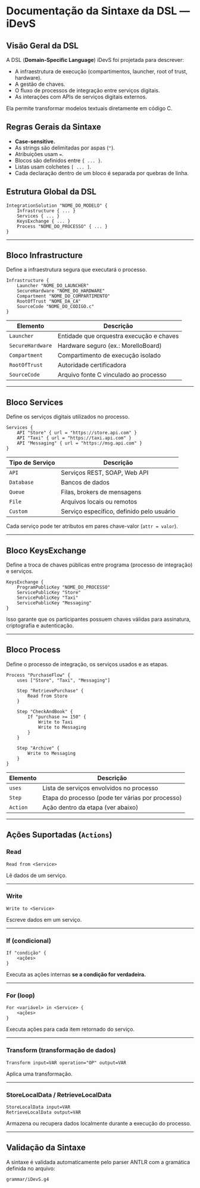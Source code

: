 # Documentação da Sintaxe da DSL — iDevS

## Visão Geral da DSL

A DSL (**Domain-Specific Language**) iDevS foi projetada para descrever:

- A infraestrutura de execução (compartimentos, launcher, root of trust, hardware).
- A gestão de chaves.
- O fluxo de processos de integração entre serviços digitais.
- As interações com APIs de serviços digitais externos.

Ela permite transformar modelos textuais diretamente em código C.

## Regras Gerais da Sintaxe

- **Case-sensitive.**
- As strings são delimitadas por aspas (`"`).
- Atribuições usam `=`.
- Blocos são definidos entre `{ ... }`.
- Listas usam colchetes `[ ... ]`.
- Cada declaração dentro de um bloco é separada por quebras de linha.

## Estrutura Global da DSL

```plaintext
IntegrationSolution "NOME_DO_MODELO" {
    Infrastructure { ... }
    Services { ... }
    KeysExchange { ... }
    Process "NOME_DO_PROCESSO" { ... }
}
```
---

## **Bloco Infrastructure**

Define a infraestrutura segura que executará o processo.

```plaintext
Infrastructure {
    Launcher "NOME_DO_LAUNCHER"
    SecureHardware "NOME_DO_HARDWARE"
    Compartment "NOME_DO_COMPARTIMENTO"
    RootOfTrust "NOME_DA_CA"
    SourceCode "NOME_DO_CODIGO.c"
}
```

| Elemento         | Descrição                                |
| ---------------- | ---------------------------------------- |
| `Launcher`       | Entidade que orquestra execução e chaves |
| `SecureHardware` | Hardware seguro (ex.: MorelloBoard)      |
| `Compartment`    | Compartimento de execução isolado        |
| `RootOfTrust`    | Autoridade certificadora                 |
| `SourceCode`     | Arquivo fonte C vinculado ao processo    |

---

## **Bloco Services**

Define os serviços digitais utilizados no processo.

```plaintext
Services {
    API "Store" { url = "https://store.api.com" }
    API "Taxi" { url = "https://taxi.api.com" }
    API "Messaging" { url = "https://msg.api.com" }
}
```

| Tipo de Serviço | Descrição                                 |
| --------------- | ----------------------------------------- |
| `API`           | Serviços REST, SOAP, Web API              |
| `Database`      | Bancos de dados                           |
| `Queue`         | Filas, brokers de mensagens               |
| `File`          | Arquivos locais ou remotos                |
| `Custom`        | Serviço específico, definido pelo usuário |

Cada serviço pode ter atributos em pares chave-valor (`attr = valor`).

---

## **Bloco KeysExchange**

Define a troca de chaves públicas entre programa (processo de integração) e serviços.

```plaintext
KeysExchange {
    ProgramPublicKey "NOME_DO_PROCESSO"
    ServicePublicKey "Store"
    ServicePublicKey "Taxi"
    ServicePublicKey "Messaging"
}
```

Isso garante que os participantes possuem chaves válidas para assinatura, criptografia e autenticação.

---

## **Bloco Process**

Define o processo de integração, os serviços usados e as etapas.

```plaintext
Process "PurchaseFlow" {
    uses ["Store", "Taxi", "Messaging"]

    Step "RetrievePurchase" {
        Read from Store
    }

    Step "CheckAndBook" {
        If "purchase >= 150" {
            Write to Taxi
            Write to Messaging
        }
    }

    Step "Archive" {
        Write to Messaging
    }
}
```

| Elemento | Descrição                                        |
| -------- | ------------------------------------------------ |
| `uses`   | Lista de serviços envolvidos no processo         |
| `Step`   | Etapa do processo (pode ter várias por processo) |
| `Action` | Ação dentro da etapa (ver abaixo)                |

---

## **Ações Suportadas (`Actions`)**

### **Read**

```plaintext
Read from <Service>
```

Lê dados de um serviço.

---

### **Write**

```plaintext
Write to <Service>
```

Escreve dados em um serviço.

---

### **If (condicional)**

```plaintext
If "condição" {
    <ações>
}
```

Executa as ações internas **se a condição for verdadeira.**

---

### **For (loop)**

```plaintext
For <variável> in <Service> {
    <ações>
}
```

Executa ações para cada item retornado do serviço.

---

### **Transform (transformação de dados)**

```plaintext
Transform input=VAR operation="OP" output=VAR
```

Aplica uma transformação.

---

### **StoreLocalData / RetrieveLocalData**

```plaintext
StoreLocalData input=VAR
RetrieveLocalData output=VAR
```

Armazena ou recupera dados localmente durante a execução do processo.

---

## **Validação da Sintaxe**

A sintaxe é validada automaticamente pelo parser ANTLR com a gramática definida no arquivo:

```plaintext
grammar/iDevS.g4
```
